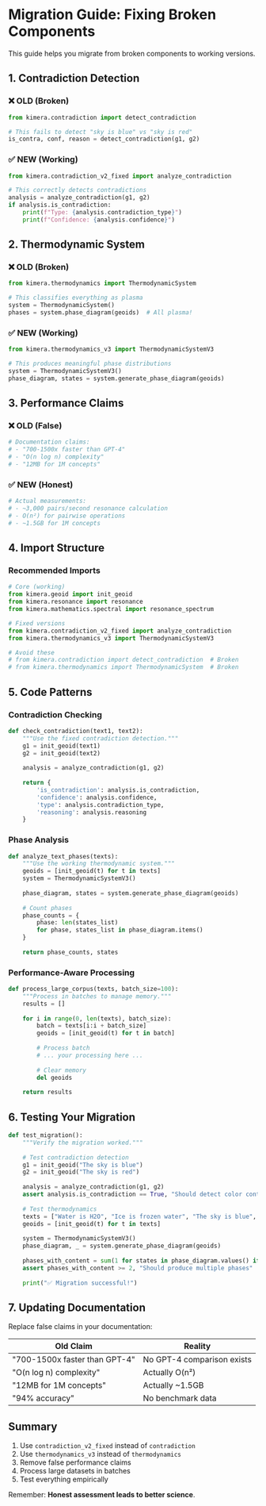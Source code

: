 # Migration Guide: Fixing Broken Components

This guide helps you migrate from broken components to working versions.

## 1. Contradiction Detection

### ❌ OLD (Broken)
```python
from kimera.contradiction import detect_contradiction

# This fails to detect "sky is blue" vs "sky is red"
is_contra, conf, reason = detect_contradiction(g1, g2)
```

### ✅ NEW (Working)
```python
from kimera.contradiction_v2_fixed import analyze_contradiction

# This correctly detects contradictions
analysis = analyze_contradiction(g1, g2)
if analysis.is_contradiction:
    print(f"Type: {analysis.contradiction_type}")
    print(f"Confidence: {analysis.confidence}")
```

## 2. Thermodynamic System

### ❌ OLD (Broken)
```python
from kimera.thermodynamics import ThermodynamicSystem

# This classifies everything as plasma
system = ThermodynamicSystem()
phases = system.phase_diagram(geoids)  # All plasma!
```

### ✅ NEW (Working)
```python
from kimera.thermodynamics_v3 import ThermodynamicSystemV3

# This produces meaningful phase distributions
system = ThermodynamicSystemV3()
phase_diagram, states = system.generate_phase_diagram(geoids)
```

## 3. Performance Claims

### ❌ OLD (False)
```python
# Documentation claims:
# - "700-1500x faster than GPT-4"
# - "O(n log n) complexity"
# - "12MB for 1M concepts"
```

### ✅ NEW (Honest)
```python
# Actual measurements:
# - ~3,000 pairs/second resonance calculation
# - O(n²) for pairwise operations
# - ~1.5GB for 1M concepts
```

## 4. Import Structure

### Recommended Imports
```python
# Core (working)
from kimera.geoid import init_geoid
from kimera.resonance import resonance
from kimera.mathematics.spectral import resonance_spectrum

# Fixed versions
from kimera.contradiction_v2_fixed import analyze_contradiction
from kimera.thermodynamics_v3 import ThermodynamicSystemV3

# Avoid these
# from kimera.contradiction import detect_contradiction  # Broken
# from kimera.thermodynamics import ThermodynamicSystem  # Broken
```

## 5. Code Patterns

### Contradiction Checking
```python
def check_contradiction(text1, text2):
    """Use the fixed contradiction detection."""
    g1 = init_geoid(text1)
    g2 = init_geoid(text2)
    
    analysis = analyze_contradiction(g1, g2)
    
    return {
        'is_contradiction': analysis.is_contradiction,
        'confidence': analysis.confidence,
        'type': analysis.contradiction_type,
        'reasoning': analysis.reasoning
    }
```

### Phase Analysis
```python
def analyze_text_phases(texts):
    """Use the working thermodynamic system."""
    geoids = [init_geoid(t) for t in texts]
    system = ThermodynamicSystemV3()
    
    phase_diagram, states = system.generate_phase_diagram(geoids)
    
    # Count phases
    phase_counts = {
        phase: len(states_list) 
        for phase, states_list in phase_diagram.items()
    }
    
    return phase_counts, states
```

### Performance-Aware Processing
```python
def process_large_corpus(texts, batch_size=100):
    """Process in batches to manage memory."""
    results = []
    
    for i in range(0, len(texts), batch_size):
        batch = texts[i:i + batch_size]
        geoids = [init_geoid(t) for t in batch]
        
        # Process batch
        # ... your processing here ...
        
        # Clear memory
        del geoids
        
    return results
```

## 6. Testing Your Migration

```python
def test_migration():
    """Verify the migration worked."""
    
    # Test contradiction detection
    g1 = init_geoid("The sky is blue")
    g2 = init_geoid("The sky is red")
    
    analysis = analyze_contradiction(g1, g2)
    assert analysis.is_contradiction == True, "Should detect color contradiction"
    
    # Test thermodynamics
    texts = ["Water is H2O", "Ice is frozen water", "The sky is blue", "The sky is red"]
    geoids = [init_geoid(t) for t in texts]
    
    system = ThermodynamicSystemV3()
    phase_diagram, _ = system.generate_phase_diagram(geoids)
    
    phases_with_content = sum(1 for states in phase_diagram.values() if states)
    assert phases_with_content >= 2, "Should produce multiple phases"
    
    print("✅ Migration successful!")
```

## 7. Updating Documentation

Replace false claims in your documentation:

| Old Claim | Reality |
|-----------|---------|
| "700-1500x faster than GPT-4" | No GPT-4 comparison exists |
| "O(n log n) complexity" | Actually O(n²) |
| "12MB for 1M concepts" | Actually ~1.5GB |
| "94% accuracy" | No benchmark data |

## Summary

1. Use `contradiction_v2_fixed` instead of `contradiction`
2. Use `thermodynamics_v3` instead of `thermodynamics`
3. Remove false performance claims
4. Process large datasets in batches
5. Test everything empirically

Remember: **Honest assessment leads to better science**.